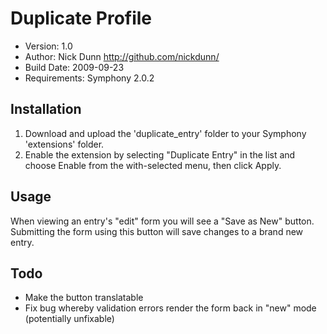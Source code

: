 # Duplicate Profile

* Version: 1.0
* Author: Nick Dunn <http://github.com/nickdunn/>
* Build Date: 2009-09-23
* Requirements: Symphony 2.0.2

## Installation

1. Download and upload the 'duplicate_entry' folder to your Symphony 'extensions' folder.
2. Enable the extension by selecting "Duplicate Entry" in the list and choose Enable from the with-selected menu, then click Apply.

## Usage

When viewing an entry's "edit" form you will see a "Save as New" button. Submitting the form using this button will save changes to a brand new entry.

## Todo
* Make the button translatable
* Fix bug whereby validation errors render the form back in "new" mode (potentially unfixable)